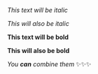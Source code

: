 *This text will be italic*

_This will also be italic_

**This text will be bold**

__This will also be bold__

_You **can** combine them_
:sparkles::sparkles::sparkles:

